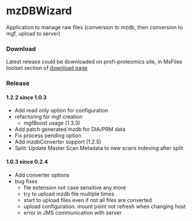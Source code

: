 # mzDBWizard
Application to manage raw files (conversion to mzdb, then conversion to mgf, upload to server)

### Download
Latest release could be downloaded on profi-proteomics site, in MsFiles toolset section of [download page](https://www.profiproteomics.fr/proline/proline-downloads/)


### Release

#### 1.2.2 since 1.0.3

* Add read only option for configuration
* refactoring for mgf creation
  * mgfBoost usage (1.3.3)
* Add patch generated mzdb for DIA/PRM data
* Fix process pending option
* Add mzdbConverter support (1.2.5)
* Split: Update Master Scan Metadata to new scans indexing after split


#### 1.0.3 since 0.2.4

* Add converter options 
* bug fixes
  * file extension not case sensitive any more
  * try to upload mzdb file multiple times
  * start to upload files even if not all files are converted
  * upload configuration:  mount point not refresh when changing host
  * error in JMS communication with server
  
